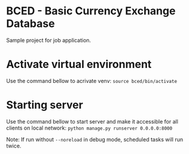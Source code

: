# BCED - Basic Currency Exchange Database
Sample project for job application.

# Activate virtual environment
Use the command bellow to acrivate venv:
`source bced/bin/activate`

# Starting server
Use the command bellow to start server and make it accessible for all clients on local network:
`python manage.py runserver 0.0.0.0:8000`

Note: If run without `--noreload` in debug mode, scheduled tasks will run twice.